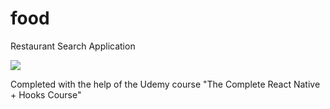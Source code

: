 # food
Restaurant Search Application

<img src="https://media.giphy.com/media/Q50VU0WwJFXcRopqlv/giphy.gif" >


Completed with the help of the Udemy course "The Complete React Native + Hooks Course"
